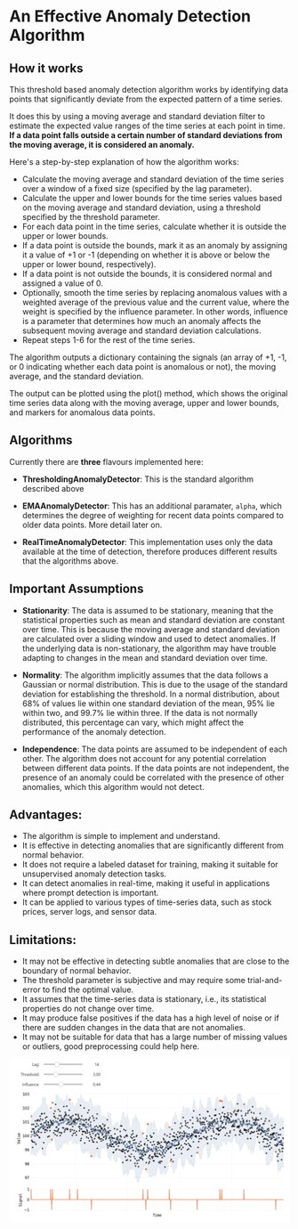 # An Effective Anomaly Detection Algorithm

## How it works

This threshold based anomaly detection algorithm works by identifying data points that significantly deviate from the expected pattern of a time series. 

It does this by using a moving average and standard deviation filter to estimate the expected value ranges of the time series at each point in time. **If a data point falls outside a certain number of standard deviations from the moving average, it is considered an anomaly.**

Here's a step-by-step explanation of how the algorithm works:

* Calculate the moving average and standard deviation of the time series over a window of a fixed size (specified by the lag parameter).
* Calculate the upper and lower bounds for the time series values based on the moving average and standard deviation, using a threshold specified by the threshold parameter.
* For each data point in the time series, calculate whether it is outside the upper or lower bounds.
* If a data point is outside the bounds, mark it as an anomaly by assigning it a value of +1 or -1 (depending on whether it is above or below the upper or lower bound, respectively).
* If a data point is not outside the bounds, it is considered normal and assigned a value of 0.
* Optionally, smooth the time series by replacing anomalous values with a weighted average of the previous value and the current value, where the weight is specified by the influence parameter. In other words, influence is a parameter that determines how much an anomaly affects the subsequent moving average and standard deviation calculations.
* Repeat steps 1-6 for the rest of the time series.

The algorithm outputs a dictionary containing the signals (an array of +1, -1, or 0 indicating whether each data point is anomalous or not), the moving average, and the standard deviation.

The output can be plotted using the plot() method, which shows the original time series data along with the moving average, upper and lower bounds, and markers for anomalous data points.


## **Algorithms**

Currently there are **three** flavours implemented here:

 * **ThresholdingAnomalyDetector**: This is the standard algorithm described above
 
 * **EMAAnomalyDetector**: This has an additional paramater, `alpha`, which determines the degree of weighting for recent data points compared to older data points. More detail later on.
 
 * **RealTimeAnomalyDetector**: This implementation uses only the data available at the time of detection, therefore produces different results that the algorithms above.
 
 
## **Important Assumptions**
 
* **Stationarity**: The data is assumed to be stationary, meaning that the statistical properties such as mean and standard deviation are constant over time. This is because the moving average and standard deviation are calculated over a sliding window and used to detect anomalies. If the underlying data is non-stationary, the algorithm may have trouble adapting to changes in the mean and standard deviation over time.

* **Normality**: The algorithm implicitly assumes that the data follows a Gaussian or normal distribution. This is due to the usage of the standard deviation for establishing the threshold. In a normal distribution, about 68% of values lie within one standard deviation of the mean, 95% lie within two, and 99.7% lie within three. If the data is not normally distributed, this percentage can vary, which might affect the performance of the anomaly detection.

* **Independence**: The data points are assumed to be independent of each other. The algorithm does not account for any potential correlation between different data points. If the data points are not independent, the presence of an anomaly could be correlated with the presence of other anomalies, which this algorithm would not detect.
 
## Advantages:

* The algorithm is simple to implement and understand.
* It is effective in detecting anomalies that are significantly different from normal behavior.
* It does not require a labeled dataset for training, making it suitable for unsupervised anomaly detection tasks.
* It can detect anomalies in real-time, making it useful in applications where prompt detection is important.
* It can be applied to various types of time-series data, such as stock prices, server logs, and sensor data.


## Limitations:

* It may not be effective in detecting subtle anomalies that are close to the boundary of normal behavior.
* The threshold parameter is subjective and may require some trial-and-error to find the optimal value.
* It assumes that the time-series data is stationary, i.e., its statistical properties do not change over time.
* It may produce false positives if the data has a high level of noise or if there are sudden changes in the data that are not anomalies.
* It may not be suitable for data that has a large number of missing values or outliers, good preprocessing could help here.

![Interactive Plot](images/interactive_plt.png)
